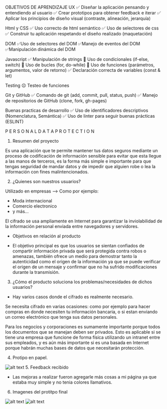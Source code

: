  OBJETIVOS DE APRENDIZAJE 
UX
✅ Diseñar la aplicación pensando y entendiendo al usuario 
✅ Crear prototipos para obtener feedback e iterar
✅ Aplicar los principios de diseño visual (contraste, alineación, jerarquía)

Html y CSS
✅ Uso correcto de html semántico
✅ Uso de selectores de css
✅ Construir tu aplicación respetando el diseño realizado (maquetación)

DOM
✅Uso de selectores del DOM
✅Manejo de eventos del DOM
✅Manipulación dinámica del DOM

Javascript
✅ Manipulación de strings
🤔 Uso de condicionales (if-else, switch)
🤔 Uso de bucles (for, do-while)
🤔 Uso de funciones (parámetros, argumentos, valor de retorno)
✅ Declaración correcta de variables (const & let)

Testing
☹ Testeo de funciones

Git y GitHub
✅ Comando de git (add, commit, pull, status, push)
✅ Manejo de repositorios de GitHub (clone, fork, gh-pages)

Buenas practicas de desarrollo
✅ Uso de identificadores descriptivos (Nomenclatura, Semántica)
✅ Uso de linter para seguir buenas prácticas (ESLINT)

P E R S O N A L      D A T A       P R O T E C T I O N

 1. Resumen del proyecto
 
 Es una aplicación que te permite mantener tus datos seguros mediante un proceso de codificación de información sensible para evitar que esta llegue a las manos de terceros, es la forma más simple e importante para que tengas seguridad de mandar datos y de impedir que alguien robe o lea la información con fines malintencionados.

 2. ¿Quienes son nuestros usuarios?

 Utilizado en empresas --> 
 Como por ejemplo:
 * Moda internacional
 * Comercio electronico 
 * y más...

 El cifrado se usa ampliamente en Internet para garantizar la inviolabilidad de la información personal enviada entre navegadores y servidores. 
 
 * Objetivos en relación al producto

 - El objetivo principal es que los usuarios se sientan confiados de compartir información privada que será protegida contra robos o amenazas, también ofrece un medio para demostrar tanto la autenticidad como el origen de la información ya que se puede verificar el origen de un mensaje y confirmar que no ha sufrido modificaciones durante la transmisión.
 

 3. ¿Cómo el producto soluciona los problemas/necesidades de dichos usuarios?
  
  - Hay varios casos donde el cifrado es realmente necesario. 

 Se necesita cifrado en varias ocasiones: como por ejemplo para hacer compras en donde necesiten tu información bancaria, o si estan enviando un correo electrónico que tenga sus datos personales.

 Para los negocios y corporaciones es sumamente importante porque todos los documentos que se manejan deben ser privados. Esto es aplicable si se tiene una empresa que funcione de forma física utilizando un intranet entre sus empleados, y es aún más importante si es una basada en Internet porque habrán muchas bases de datos que necesitarán protección.


 4. Protipo en papel.
  
 ![alt text](https://raw.githubusercontent.com/andreatoledo/CDMX009-cipher/master/prototipo/pro.jpg) 
 5. Feedback recibido
 
 - Las mejoras a realizar fueron agregarle más cosas a mi página ya que estaba muy simple y no tenia colores llamativos.

 6. Imagenes del protitpo final
 
![alt text](https://raw.githubusercontent.com/andreatoledo/CDMX009-cipher/master/prototipo/cap.png)
![alt text](https://raw.githubusercontent.com/andreatoledo/CDMX009-cipher/master/prototipo/cap2.png)

